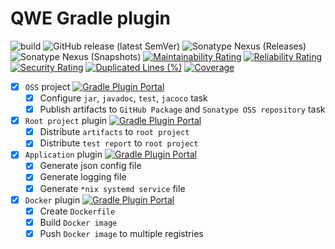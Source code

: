 # QWE Gradle plugin

![build](https://github.com/play-iot/gradle-plugin/workflows/build-release/badge.svg?branch=main)
![GitHub release (latest SemVer)](https://img.shields.io/github/v/release/play-iot/gradle-plugin?sort=semver)
![Sonatype Nexus (Releases)](https://img.shields.io/nexus/r/io.github.zero88/gradle-plugin?server=https%3A%2F%2Foss.sonatype.org%2F)
![Sonatype Nexus (Snapshots)](https://img.shields.io/nexus/s/io.github.zero88/gradle-plugin?server=https%3A%2F%2Foss.sonatype.org%2F)
[![Maintainability Rating](https://sonarcloud.io/api/project_badges/measure?project=play-iot_gradle-plugin&metric=sqale_rating)](https://sonarcloud.io/dashboard?id=play-iot_gradle-plugin)
[![Reliability Rating](https://sonarcloud.io/api/project_badges/measure?project=play-iot_gradle-plugin&metric=reliability_rating)](https://sonarcloud.io/dashboard?id=play-iot_gradle-plugin)
[![Security Rating](https://sonarcloud.io/api/project_badges/measure?project=play-iot_gradle-plugin&metric=security_rating)](https://sonarcloud.io/dashboard?id=play-iot_gradle-plugin)
[![Duplicated Lines (%)](https://sonarcloud.io/api/project_badges/measure?project=play-iot_gradle-plugin&metric=duplicated_lines_density)](https://sonarcloud.io/dashboard?id=play-iot_gradle-plugin)
[![Coverage](https://sonarcloud.io/api/project_badges/measure?project=play-iot_gradle-plugin&metric=coverage)](https://sonarcloud.io/dashboard?id=play-iot_gradle-plugin)

- [x] `OSS` project [![Gradle Plugin Portal](https://img.shields.io/maven-metadata/v/https/plugins.gradle.org/m2/io/github/zero88/qwe/qwe-gradle-plugin/maven-metadata.xml.svg?colorB=007ec6&label=oss)](https://plugins.gradle.org/plugin/io.github.zero88.qwe.gradle.oss)
    - [x] Configure `jar`, `javadoc`, `test`, `jacoco` task
    - [x] Publish artifacts to `GitHub Package` and `Sonatype OSS repository` task
- [x] `Root project` plugin [![Gradle Plugin Portal](https://img.shields.io/maven-metadata/v/https/plugins.gradle.org/m2/io/github/zero88/qwe/qwe-gradle-plugin/maven-metadata.xml.svg?colorB=007ec6&label=root)](https://plugins.gradle.org/plugin/io.github.zero88.qwe.gradle.root)
    - [x] Distribute `artifacts` to `root project`
    - [x] Distribute `test report` to `root project`
- [x] `Application` plugin [![Gradle Plugin Portal](https://img.shields.io/maven-metadata/v/https/plugins.gradle.org/m2/io/github/zero88/qwe/qwe-gradle-plugin/maven-metadata.xml.svg?colorB=007ec6&label=app)](https://plugins.gradle.org/plugin/io.github.zero88.qwe.gradle.app)
    - [x] Generate json config file
    - [x] Generate logging file
    - [x] Generate `*nix systemd service` file
- [x] `Docker` plugin [![Gradle Plugin Portal](https://img.shields.io/maven-metadata/v/https/plugins.gradle.org/m2/io/github/zero88/qwe/qwe-gradle-plugin/maven-metadata.xml.svg?colorB=007ec6&label=docker)](https://plugins.gradle.org/plugin/io.github.zero88.qwe.gradle.docker)
    - [x] Create `Dockerfile`
    - [x] Build `Docker image`
    - [x] Push `Docker image` to multiple registries
